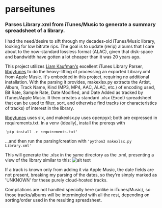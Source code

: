 # parseitunes
### Parses Library.xml from iTunes/Music to generate a summary spreadsheet of a library.

I had the need/desire to sift through my decades-old iTunes/Music library, looking for low bitrate rips. The goal is to update (rerip) albums that I care about to the now-standard lossless format (ALAC), given that disk-space and bandwidth have gotten a lot cheaper than it was 20 years ago.

This project utilizes [Liam Kaufman's](https://github.com/liamks) excellent iTunes Library Parser, [libpytunes](https://github.com/liamks/libpytunes) to do the heavy-lifting of processing an exported Library.xml from Apple Music. It's embedded in this project, requiring no additional installation. With the parsing it provides, makexlsx.py extracts the Artist, Album, Track Name, Kind (MP3, MP4, AAC, ALAC, etc.) of encoding used, Bit Rate, Sample Rate, Date Modified, and Date Added as tracked by iTunes/Apple Music. It then creates a standard .xlsx (Excel) spreadsheet that can be used to filter, sort, and otherwise find tracks (or characteristics of tracks) of interest in the library.

[libpytunes](https://github.com/liamks/libpytunes) uses six, and makexlsx.py uses openpyxl; both are expressed in requirements.txt. In a venv (ideally), install the prereqs with 
```
'pip install -r requirements.txt'
```
...and then run the parsing/creation with 
```'python3 makexlsx.py Library.xml'``` 

This will generate the .xlsx in the same directory as the .xml, presenting a view of the library similar to this:
![alt text](https://raw.githubusercontent.com/kenkl/parseituneslib/sssample.jpg "spreadsheet sample")

If a track is known only from adding it via Apple Music, the date fields are not present, breaking my parsing of the dates, so they're simply marked as 'UNKNOWN' for these purely cloud-hosted tracks. 

Compilations are not handled specially here (unlike in iTunes/Music), so those tracks/albums will be intermingled with all the rest, depending on sorting/order used in the resulting spreadsheet.
